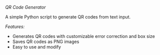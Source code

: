 *QR Code Generator*

A simple Python script to generate QR codes from text input.

*Features:*

- Generates QR codes with customizable error correction and box size
- Saves QR codes as PNG images
- Easy to use and modify

